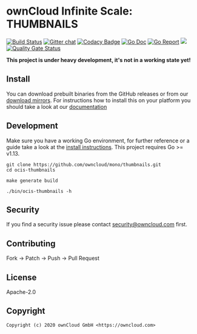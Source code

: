 # ownCloud Infinite Scale: THUMBNAILS

[![Build Status](https://cloud.drone.io/api/badges/owncloud/ocis-thumbnails/status.svg)](https://cloud.drone.io/owncloud/ocis-thumbnails)
[![Gitter chat](https://badges.gitter.im/cs3org/reva.svg)](https://gitter.im/cs3org/reva)
[![Codacy Badge](https://api.codacy.com/project/badge/Grade/5dcc0c9b2319462dbbe517d90219062c)](https://www.codacy.com/gh/owncloud/ocis-thumbnails?utm_source=github.com&amp;utm_medium=referral&amp;utm_content=owncloud/ocis-thumbnails&amp;utm_campaign=Badge_Grade)
[![Go Doc](https://godoc.org/github.com/owncloud/mono/thumbnails?status.svg)](http://godoc.org/github.com/owncloud/mono/thumbnails)
[![Go Report](http://goreportcard.com/badge/github.com/owncloud/mono/thumbnails)](http://goreportcard.com/report/github.com/owncloud/mono/thumbnails)
[![](https://images.microbadger.com/badges/image/owncloud/ocis-thumbnails.svg)](http://microbadger.com/images/owncloud/ocis-thumbnails "Get your own image badge on microbadger.com")
[![Quality Gate Status](https://sonarcloud.io/api/project_badges/measure?project=owncloud_ocis-thumbnails&metric=alert_status)](https://sonarcloud.io/dashboard?id=owncloud_ocis-thumbnails)

**This project is under heavy development, it's not in a working state yet!**

## Install

You can download prebuilt binaries from the GitHub releases or from our [download mirrors](http://download.owncloud.com/ocis/thumbnails/). For instructions how to install this on your platform you should take a look at our [documentation](https://owncloud.github.io/extensions/ocis_thumbnails/)

## Development

Make sure you have a working Go environment, for further reference or a guide take a look at the [install instructions](http://golang.org/doc/install.html). This project requires Go >= v1.13.

```console
git clone https://github.com/owncloud/mono/thumbnails.git
cd ocis-thumbnails

make generate build

./bin/ocis-thumbnails -h
```

## Security

If you find a security issue please contact security@owncloud.com first.

## Contributing

Fork -> Patch -> Push -> Pull Request

## License

Apache-2.0

## Copyright

```console
Copyright (c) 2020 ownCloud GmbH <https://owncloud.com>
```
